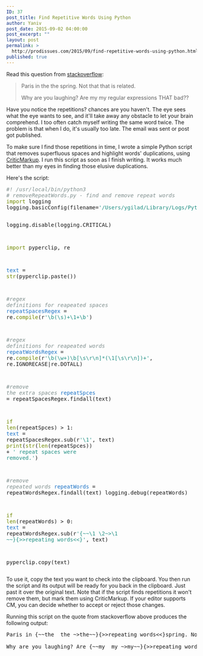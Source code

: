 ```yaml
---
ID: 37
post_title: Find Repetitive Words Using Python
author: Yaniv
post_date: 2015-09-02 04:00:00
post_excerpt: ""
layout: post
permalink: >
  http://prodissues.com/2015/09/find-repetitive-words-using-python.html
published: true
---
```

Read this question from <a href="http://stackoverflow.com/questions/2823016/regular-expression-for-consecutive-duplicate-words">stackoverflow</a>:
<blockquote>Paris in the
the spring. Not that
that is related.

Why are you laughing? Are my my regular expressions THAT bad??</blockquote>
Have you notice the repetitions? chances are you haven't. The eye sees what the eye wants to see, and it'll take away any obstacle to let your brain comprehend. I too often catch myself writing the same word twice. The problem is that when I do, it's usually too late. The email was sent or post got published.

To make sure I find those repetitions in time, I wrote a simple Python script that removes superfluous spaces and highlight words' duplications, using <a href="http://criticmarkup.com/">CriticMarkup</a>. I run this script as soon as I finish writing. It works much better than my eyes in finding those elusive duplications.

Here's the script:
<div class="org-src-container">
<pre class="src src-python"><span style="color: #81908f; font-style: italic;">#</span><span style="color: #81908f; font-style: italic;">! /usr/local/bin/python3</span>
<span style="color: #81908f; font-style: italic;"># </span><span style="color: #81908f; font-style: italic;">removeRepeatWords.py - find and remove repeat words</span>
<span style="color: #728a05;">import</span> logging
logging.basicConfig(filename=<span style="color: #259185;">'/Users/ygilad/Library/Logs/Python/myPythonLogs.log'</span>, level=logging.DEBUG, <span style="color: #728a05;">format</span>=<span style="color: #259185;">' %(asctime)s - %(levelname)s - %(message)s'</span>)

logging.disable(logging.CRITICAL)

<span style="color: #728a05;">import</span> pyperclip, re

<span style="color: #2075c7;">text</span> = <span style="color: #728a05;">str</span>(pyperclip.paste())

<span style="color: #81908f; font-style: italic;">#</span><span style="color: #81908f; font-style: italic;">regex definitions for reapeated spaces</span>
<span style="color: #2075c7;">repeatSpacesRegex</span> = re.<span style="color: #728a05;">compile</span>(r<span style="color: #259185;">'\b(\s)+\1+\b'</span>) 

<span style="color: #81908f; font-style: italic;">#</span><span style="color: #81908f; font-style: italic;">regex definitions for reapeated words</span>
<span style="color: #2075c7;">repeatWordsRegex</span> = re.<span style="color: #728a05;">compile</span>(r<span style="color: #259185;">'\b(\w+)\b[\s\r\n]*(\1[\s\r\n])+'</span>, re.IGNORECASE|re.DOTALL)

<span style="color: #81908f; font-style: italic;">#</span><span style="color: #81908f; font-style: italic;">remove the extra spaces</span>
<span style="color: #2075c7;">repeatSpces</span> = repeatSpacesRegex.findall(text)

<span style="color: #728a05;">if</span> <span style="color: #728a05;">len</span>(repeatSpces) &gt; 1:
    <span style="color: #2075c7;">text</span> = repeatSpacesRegex.sub(r<span style="color: #259185;">'\1'</span>, text)
    <span style="color: #728a05;">print</span>(<span style="color: #728a05;">str</span>(<span style="color: #728a05;">len</span>(repeatSpces)) + <span style="color: #259185;">' repeat spaces were removed.'</span>)

<span style="color: #81908f; font-style: italic;">#</span><span style="color: #81908f; font-style: italic;">remove repeated words</span>
<span style="color: #2075c7;">repeatWords</span> = repeatWordsRegex.findall(text)
logging.debug(repeatWords)

<span style="color: #728a05;">if</span> <span style="color: #728a05;">len</span>(repeatWords) &gt; 0:
    <span style="color: #2075c7;">text</span> = repeatWordsRegex.sub(r<span style="color: #259185;">'{~~\1 \2~&gt;\1 ~~}{&gt;&gt;repeating words&lt;&lt;}'</span>, text)

pyperclip.copy(text)
</pre>
</div>
To use it, copy the text you want to check into the clipboard. You then run the script and its output will be ready for you back in the clipboard. Just past it over the original text. Note that if the script finds repetitions it won't remove them, but mark them using CriticMarkup. If your editor supports CM, you can decide whether to accept or reject those changes.

Running this script on the quote from stackoverflow above produces the following output:
<pre class="example">Paris in {~~the  the ~&gt;the~~}{&gt;&gt;repeating words&lt;&lt;}spring. Not {~~that  that ~&gt;that~~}{&gt;&gt;repeating words&lt;&lt;}is related.

Why are you laughing? Are {~~my  my ~&gt;my~~}{&gt;&gt;repeating words&lt;&lt;}regular expressions THAT bad??
</pre>